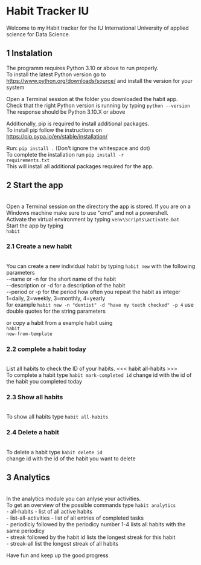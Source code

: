 <h1>Habit Tracker IU</h1> 
Welcome to my Habit tracker for the IU International University of applied science for Data Science. 

<h2>1 Instalation</h2>

The programm requires Python 3.10 or above to run properly. </br>
To install the latest Python version go to https://www.python.org/downloads/source/ and install the version for your system

Open a Terminal session at the folder you downloaded the habit app. </br>
Check that the right Python version is running by typing <code>python --version</code></br>
The response should be Python 3.10.X or above

Additionally, pip is required to install additional packages. </br>
To install pip follow the instructions on https://pip.pypa.io/en/stable/installation/

Run: <code>pip install .</code> (Don't ignore the whitespace and dot)  </br>
To complete the installation run 
<code>pip install -r requirements.txt</code> </br>
This will install all additional packages required for the app. </br>

<h2>2 Start the app</h2> </br>
Open a Terminal session on the directory the app is stored. 
If you are on a Windows machine make sure to use "cmd" and not a powershell. </br>
Activate the virtual environment by typing <code>venv\Scripts\activate.bat</code> </br>
Start the app by typing </br>
<code>habit</code>

<h3>2.1 Create a new habit</h3> </br>
You can create a new individual habit by typing <code>habit new</code> with the following parameters</br>
--name or -n for the short name of the habit</br>
--description or -d for a description of the habit</br>
--period or -p for the period how often you repeat the habit as integer 1=daily, 2=weekly, 3=monthly, 4=yearly</br>
for example <code>habit new -n "dentist" -d "have my teeth checked" -p 4</code> use double quotes for the string parameters

or copy a habit from a example habit using</br>
<code>habit new-from-template</code> </br>

<h3>2.2 complete a habit today</h3> </br>
List all habits to check the ID of your habits. <<< habit all-habits >>> </br>
To complete a habit type <code>habit mark-completed id</code>  change id with the id of the habit you completed today

<h3>2.3 Show all habits</h3> </br>
To show all habits type <code>habit all-habits</code> </br>

<h3>2.4 Delete a habit</h3> </br>
To delete a habit type <code>habit delete id</code> </br>
change id with the id of the habit you want to delete </br>

<h2>3 Analytics</h2> </br>
In the analytics module you can anlyse your activities. </br>
To get an overview of the possible commands type <code>habit analytics</code> </br>
 - all-habits - list of all active habits </br>
 - list-all-activities - list of all entries of completed tasks </br>
 - periodiciy followed by the periodicy number 1-4 lists all habits with the same periodicy </br>
 - streak followed by the habit id lists the longest streak for this habit </br>
 - streak-all list the longest streak of all habits </br>

Have fun and keep up the good progress




